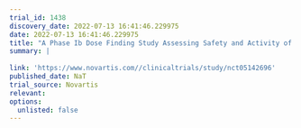 ```yaml
---
trial_id: 1438
discovery_date: 2022-07-13 16:41:46.229975
date: 2022-07-13 16:41:46.229975
title: "A Phase Ib Dose Finding Study Assessing Safety and Activity of [177Lu]Lu-DOTA-TATE in Newly Diagnosed Extensive Stage Small Cell Lung Cancer (ES-SCLC) in Combination With Carboplatin, Etoposide and Tislelizumab in Induction and With Tislelizumab in M ..."
summary: |
  
link: 'https://www.novartis.com//clinicaltrials/study/nct05142696'
published_date: NaT
trial_source: Novartis
relevant: 
options:
  unlisted: false
---
```

